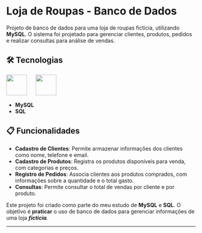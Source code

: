 # Loja de Roupas - Banco de Dados

Projeto de banco de dados para uma loja de roupas fictícia, utilizando **MySQL**. O sistema foi projetado para gerenciar clientes, produtos, pedidos e realizar consultas para análise de vendas.

## 🛠 Tecnologias
<div align="left">
  <img width="55" src="https://cdn.jsdelivr.net/gh/devicons/devicon@latest/icons/mysql/mysql-original.svg" />
  <img width="15"/>
  <img width="55" src="https://cdn.jsdelivr.net/gh/devicons/devicon@latest/icons/sqldeveloper/sqldeveloper-original.svg" />
</div>

- **MySQL**
- **SQL**

## 📋 Funcionalidades

- **Cadastro de Clientes**: Permite armazenar informações dos clientes como nome, telefone e email.
- **Cadastro de Produtos**: Registra os produtos disponíveis para venda, com categorias e preços.
- **Registro de Pedidos**: Associa clientes aos produtos comprados, com informações sobre a quantidade e o total gasto.
- **Consultas**: Permite consultar o total de vendas por cliente e por produto.

Este projeto foi criado como parte do meu estudo de **MySQL** e **SQL**. O objetivo é **praticar** o uso de banco de dados para gerenciar informações de uma loja ***fictícia***.

---
